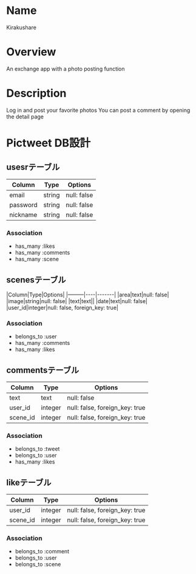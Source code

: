 # Name
  Kirakushare
# Overview
  An exchange app with a photo posting function
# Description
  Log in and post your favorite photos
  You can post a comment by opening the detail page


# Pictweet DB設計
## usesrテーブル
|Column|Type|Options|
|------|----|-------|
|email|string|null: false|
|password|string|null: false|
|nickname|string|null: false|
### Association
- has_many :likes
- has_many :comments
- has_many :scene

## scenesテーブル
|Column|Type|Options|
|———|----|-------|
|area|text|null: false|
|image|string|null: false|
|text|text||
|date|text|null: false|
|user_id|integer|null: false, foreign_key: true|
### Association
- belongs_to :user
- has_many :comments
- has_many :likes

## commentsテーブル
|Column|Type|Options|
|------|----|-------|
|text|text|null: false|
|user_id|integer|null: false, foreign_key: true|
|scene_id|integer|null: false, foreign_key: true|
### Association
- belongs_to :tweet
- belongs_to :user
- has_many :likes

## likeテーブル
|Column|Type|Options|
|------|----|-------|
|user_id|integer|null: false, foreign_key: true|
|scene_id|integer|null: false, foreign_key: true|
### Association
- belongs_to :comment
- belongs_to :user
- belongs_to :scene

